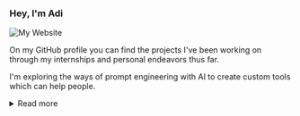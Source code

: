 ### Hey, I'm Adi

![My Website](https://o-79.github.io/)

On my GitHub profile you can find the projects I've been working on through my internships and personal endeavors thus far.

I'm exploring the ways of prompt engineering with AI to create custom tools which can help people.

<details>
 <summary>Read more</summary>
 <pre>
 ^__^
 (oo)\_______
 (__)\       )\/\
     ||----w |
     ||     ||</pre>
</details>
